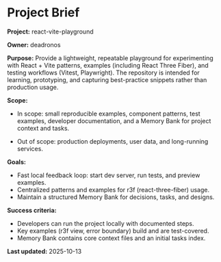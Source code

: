 # Project Brief

**Project:** react-vite-playground

**Owner:** deadronos

**Purpose:** Provide a lightweight, repeatable playground for experimenting with
React + Vite patterns, examples (including React Three Fiber), and testing
workflows (Vitest, Playwright). The repository is intended for learning,
prototyping, and capturing best-practice snippets rather than production usage.

**Scope:**

- In scope: small reproducible examples, component patterns, test examples,
  developer documentation, and a Memory Bank for project context and tasks.

- Out of scope: production deployments, user data, and long-running services.

**Goals:**

- Fast local feedback loop: start dev server, run tests, and preview examples.
- Centralized patterns and examples for r3f (react-three-fiber) usage.
- Maintain a structured Memory Bank for decisions, tasks, and designs.

**Success criteria:**

- Developers can run the project locally with documented steps.
- Key examples (r3f view, error boundary) build and are test-covered.
- Memory Bank contains core context files and an initial tasks index.

**Last updated:** 2025-10-13
